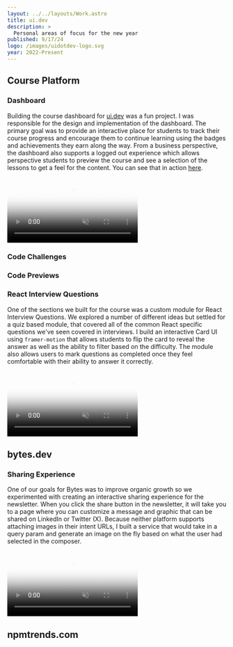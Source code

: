 ```yaml
---
layout: ../../layouts/Work.astro
title: ui.dev
description: >
  Personal areas of focus for the new year
published: 9/17/24
logo: /images/uidotdev-logo.svg
year: 2022-Present
---
```


## Course Platform

### Dashboard

Building the course dashboard for [ui.dev](https://ui.dev) was a fun project. I was responsible for the design and implementation of the dashboard. The primary goal was to provide an interactive place for students to track their course progress and encourage them to continue learning using the badges and achievements they earn along the way. From a business perspective, the dashboard also supports a logged out experience which allows perspective students to preview the course and see a selection of the lessons to get a feel for the content. You can see that in action [here](https://ui.dev/c/react).

<div class="overflow-hidden my-8">
  <video class="w-full" autoplay loop muted playsinline poster="/images/placeholder.jpg">
    <source src="/video/dashboard-walkthrough.mp4" type="video/mp4" />
  </video>
</div>

### Code Challenges

### Code Previews

### React Interview Questions

One of the sections we built for the course was a custom module for React Interview Questions. We explored a number of different ideas but settled for a quiz based module, that covered all of the common React specific questions we've seen covered in interviews. I build an interactive Card UI using `framer-motion` that allows students to flip the card to reveal the answer as well as the ability to filter based on the difficulty. The module also allows users to mark questions as completed once they feel comfortable with their ability to answer it correctly.

<div class="overflow-hidden my-8">
  <video class="w-full" autoplay loop muted playsinline poster="/images/placeholder.jpg">
    <source src="/video/react-interview-questions.mp4" type="video/mp4" />
  </video>
</div>




## bytes.dev

### Sharing Experience

One of our goals for Bytes was to improve organic growth so we experimented with creating an interactive sharing experience for the newsletter. When you click the share button in the newsletter, it will take you to a page where you can customize a message and graphic that can be shared on LinkedIn or Twitter (X). Because neither platform supports attaching images in their intent URLs, I built a service that would take in a query param and generate an image on the fly based on what the user had selected in the composer.

<div class="overflow-hidden my-8">
  <video class="w-full" autoplay loop muted playsinline poster="/images/placeholder.jpg">
    <source src="/video/bytes-share.mp4" type="video/mp4" />
  </video>
</div>


## npmtrends.com

## 


